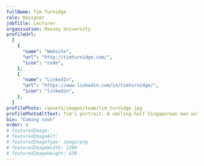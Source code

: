 ```yaml
---
fullName: Tim Turnidge
role: Designer
jobTitle: Lecturer
organisation: Massey University
profileUrl: 
  [
    {
      "name": "Website",
      "url": "http://timturnidge.com/",
      "icon": "code",
    },
    {
      "name": "LinkedIn",
      "url": "https://www.linkedin.com/in/timturnidge/",
      "icon": "linkedin",
    },
  ]
profilePhoto: /assets/images/team/tim_turnidge.jpg
profilePhotoAltText: Tim's portrait. A smiling half Singaporean man with short dark and some facial hair. He's wearing a plaid shirt.
bio: "Coming soon"
order: 4
# featuredImage:
# featuredImageAlt:
# featuredImageType: image/png
# featuredImageWidth: 1200
# featuredImageHeight: 630
---
```

